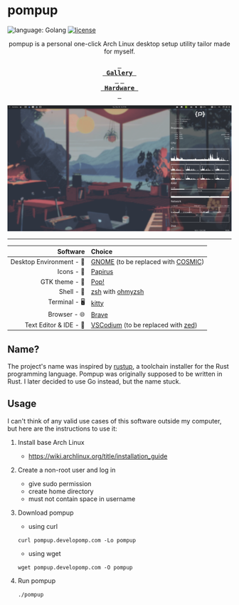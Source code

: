 # pompup

![language: Golang](https://img.shields.io/badge/go-blue?style=for-the-badge&logo=go&label=langauge)
[![license](https://img.shields.io/github/license/developomp/pompup?style=for-the-badge&color=yellow)](./LICENSE)

<div align=center>
pompup is a personal one-click Arch Linux desktop setup utility tailor made for myself.

<br />

<!-- space characters used in buttons below are em space instead of regular spaces -->

**[<kbd> <br /> Gallery <br /> </kbd>][Gallery]**
**[<kbd> <br /> Hardware <br /> </kbd>][Hardware]**

![screenshot](.github/img/result1.png)

---

</div>

|                 Software | Choice                                                                                                              |
| -----------------------: | :------------------------------------------------------------------------------------------------------------------ |
| Desktop Environment - 🚀 | [GNOME](https://www.gnome.org) (to be replaced with [COSMIC](https://github.com/pop-os/cosmic-epoch))               |
|               Icons - 💎 | [Papirus](https://github.com/PapirusDevelopmentTeam/papirus-icon-theme)                                             |
|           GTK theme - 🎨 | [Pop!](https://github.com/pop-os/gtk-theme)                                                                         |
|               Shell - 🐚 | [zsh](https://github.com/zsh-users/zsh) with [ohmyzsh](https://github.com/ohmyzsh/ohmyzsh)                          |
|            Terminal - 🖥️ | [kitty](https://github.com/kovidgoyal/kitty)                                                                        |
|             Browser - 🌐 | [Brave](https://github.com/brave/brave-browser)                                                                     |
|   Text Editor & IDE - 📝 | [VSCodium](https://github.com/VSCodium/vscodium) (to be replaced with [zed](https://github.com/zed-industries/zed)) |

## Name?

The project's name was inspired by [rustup](https://github.com/rust-lang/rustup),
a toolchain installer for the Rust programming language. Pompup was originally
supposed to be written in Rust. I later decided to use Go instead, but the name
stuck.

## Usage

I can't think of any valid use cases of this software outside my computer,
but here are the instructions to use it:

1. Install base Arch Linux
   - https://wiki.archlinux.org/title/installation_guide
2. Create a non-root user and log in
   - give sudo permission
   - create home directory
   - must not contain space in username
3. Download pompup

   - using curl

   ```
   curl pompup.developomp.com -Lo pompup
   ```

   - using wget

   ```
   wget pompup.developomp.com -O pompup
   ```

4. Run pompup

   ```
   ./pompup
   ```

[Gallery]: ./docs/gallery.md
[Hardware]: ./docs/hardware/README.md
